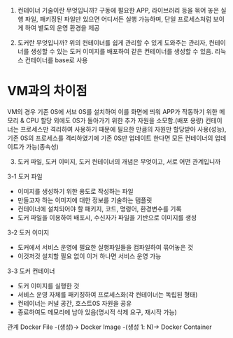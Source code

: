 1. 컨테이너 기술이란 무엇입니까?
구동에 펄요한 APP, 라이브러리 등을 묶어 놓은 실행 파일, 패키징된 파일만 있으면 어디서든 실행 가능하며, 단일 프로세스처럼 보이게 하여 별도의 운영 환경을 제공

2. 도커란 무엇입니까?
위의 컨테이너를 쉽게 관리할 수 있게 도와주는 관리자, 컨테이너를 생성할 수 있는 도커 이미지를 배포하여 같은 컨테이너를 생성할 수 있음.
 리눅스 컨테이너를 base로 사용

# VM과의 차이점
VM의 경우 기존 0S에 서브 0S를 설치하여 이를 화면에 띄워 APP가 작동하기 위한 메모리 & CPU 할당 외에도 0S가 돌아가기 위한 추가 자원을 소모함.(배포 용량)
컨테이너는 프로세스만 격리하여 사용하기 때문에 필요한 만큼의 자원만 할당받아 사용(성능),
기존 0S의 프로세스를 격리하였기에 기존 0S만 업데이트 한다면 모든 컨테이너의 업데이트가 가능(종속성)


3. 도커 파일, 도커 이미지, 도커 컨테이너의 개념은 무엇이고, 서로 어떤 관계입니까

3-1 도커 파일
- 이미지를 생성하기 위한 용도로 작성하는 파일
- 만들고자 하는 이미지에 대한 정보를 기술하는 탬플릿
- 컨테이너에 설치되어야 할 패키지, 코드, 명령어, 환경변수를 기록
- 도커 파일을 이용하여 배포시, 수신자가 파일을 기반으로 이미지를 생성

3-2 도커 이미지
- 도커에서 서비스 운영에 필요한 실행파일들을 컴파일하여 묶어놓은 것
- 이것저것 설치할 필요 없이 이거 하나면 서비스 운영 가능

3-3 도커 컨테이너
- 도커 이미지를 실행한 것
- 서비스 운영 자체를 패키징하여 프로세스화(각 컨테이너는 독립된 형태)
- 컨테이너는 커널 공간, 호스트0S 자원을 공유
- 종료하여도 메모리에 남아 있음(명시적 삭제 요구, 재시작 가능)


관계
Docker File -(생성)-> Docker Image -(생성 1: N)-> Docker Container







